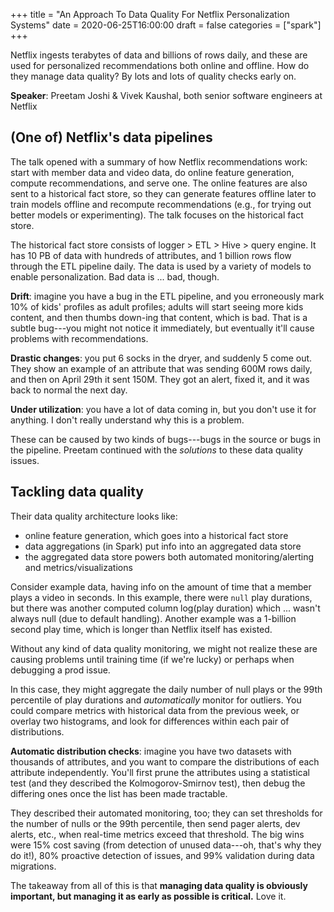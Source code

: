 +++
title = "An Approach To Data Quality For Netflix Personalization Systems"
date = 2020-06-25T16:00:00
draft = false
categories = ["spark"]
+++

Netflix ingests terabytes of data and billions of rows daily, and these are used for personalized recommendations both online and offline. How do they manage data quality? By lots and lots of quality checks early on.

<!--more-->

**Speaker**: Preetam Joshi & Vivek Kaushal, both senior software engineers at Netflix

## (One of) Netflix's data pipelines
The talk opened with a summary of how Netflix recommendations work: start with member data and video data, do online feature generation, compute recommendations, and serve one. The online features are also sent to a historical fact store, so they can generate features offline later to train models offline and recompute recommendations (e.g., for trying out better models or experimenting). The talk focuses on the historical fact store.

The historical fact store consists of logger > ETL > Hive > query engine. It has 10 PB of data with hundreds of attributes, and 1 billion rows flow through the ETL pipeline daily. The data is used by a variety of models to enable personalization. Bad data is ... bad, though.

**Drift**: imagine you have a bug in the ETL pipeline, and you erroneously mark 10% of kids' profiles as adult profiles; adults will start seeing more kids content, and then thumbs down-ing that content, which is bad. That is a subtle bug---you might not notice it immediately, but eventually it'll cause problems with recommendations.

**Drastic changes**: you put 6 socks in the dryer, and suddenly 5 come out. They show an example of an attribute that was sending 600M rows daily, and then on April 29th it sent 150M. They got an alert, fixed it, and it was back to normal the next day.

**Under utilization**: you have a lot of data coming in, but you don't use it for anything. I don't really understand why this is a problem.

These can be caused by two kinds of bugs---bugs in the source or bugs in the pipeline. Preetam continued with the *solutions* to these data quality issues.


## Tackling data quality
Their data quality architecture looks like:
 * online feature generation, which goes into a historical fact store
 * data aggregations (in Spark) put info into an aggregated data store
 * the aggregated data store powers both automated monitoring/alerting and metrics/visualizations

Consider example data, having info on the amount of time that a member plays a video in seconds. In this example, there were `null` play durations, but there was another computed column log(play duration) which ... wasn't always null (due to default handling). Another example was a 1-billion second play time, which is longer than Netflix itself has existed.

Without any kind of data quality monitoring, we might not realize these are causing problems until training time (if we're lucky) or perhaps when debugging a prod issue. 

In this case, they might aggregate the daily number of null plays or the 99th percentile of play durations and *automatically* monitor for outliers. You could compare metrics with historical data from the previous week, or overlay two histograms, and look for differences within each pair of distributions. 

**Automatic distribution checks**: imagine you have two datasets with thousands of attributes, and you want to compare the distributions of each attribute independently. You'll first prune the attributes using a statistical test (and they described the Kolmogorov-Smirnov test), then debug the differing ones once the list has been made tractable. 

They described their automated monitoring, too; they can set thresholds for the number of nulls or the 99th percentile, then send pager alerts, dev alerts, etc., when real-time metrics exceed that threshold. The big wins were 15% cost saving (from detection of unused data---oh, that's why they do it!), 80% proactive detection of issues, and 99% validation during data migrations.

The takeaway from all of this is that **managing data quality is obviously important, but managing it as early as possible is critical.** Love it.

